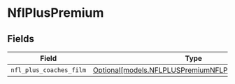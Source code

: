 # NflPlusPremium


## Fields

| Field                                                                                              | Type                                                                                               | Required                                                                                           | Description                                                                                        |
| -------------------------------------------------------------------------------------------------- | -------------------------------------------------------------------------------------------------- | -------------------------------------------------------------------------------------------------- | -------------------------------------------------------------------------------------------------- |
| `nfl_plus_coaches_film`                                                                            | [Optional[models.NFLPLUSPremiumNFLPLUSCOACHESFILM]](../models/nflpluspremiumnflpluscoachesfilm.md) | :heavy_minus_sign:                                                                                 | N/A                                                                                                |